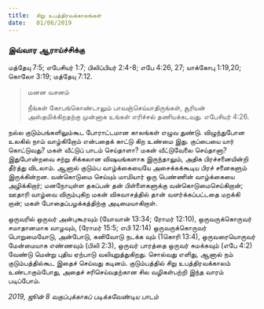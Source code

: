 ```yaml
---
title:  சிறு உபத்திரவக்காலங்கள்
date:   01/06/2019
---
```


### இவ்வார ஆராய்ச்சிக்கு 
மத்தேயு 7:5; எபேசியர் 1:7; பிலிப்பியர் 2:4-8; எபே 4:26, 27; யாக்கோபு 1:19,20; கொலோ 3:19; மத்தேயு 7:12.

> <p>மனன வசனம்</p> 
> நீங்கள் கோபங்கொண்டாலும் பாவஞ்செய்யாதிருங்கள், சூரியன் அஸ்தமிக்கிறதற்கு முன்னாக உங்கள் எரிச்சல் தணியக்கடவது. எபேசியர் 4:26.

நல்ல குடும்பங்களிலும்கூட போராட்டமான காலங்கள் எழுவ துண்டு.  விழுந்துபோன உலகில் நாம் வாழ்கிறோம் என்பதைக் காட்டு கிற உண்மை இது.  குப்பையை யார் கொட்டுவது? மகள் வீட்டுப் பாடம் செய்தாளா? மகன் வீட்டுவேலை செய்தானா? இதுபோன்றவை சற்று சிக்கலான விஷயங்களாக இருந்தாலும், அதிக பிரச்சனையின்றி தீர்த்து விடலாம்.  ஆனால் குடும்ப வாழ்க்கையையே அசைக்கக்கூடிய பிரச் சனைகளும் இருக்கின்றன.  வன்கொடுமை செய்யும் மாமியார் ஒரு பெண்ணின் வாழ்க்கையை அழிக்கிறார்; மனநோயுள்ள தகப்பன் தன் பிள்ளைகளுக்கு வன்கொடுமைசெய்கிறான்; ஊதாரி வாழ்வை விரும்புகிற மகன் விசுவாசத்தில் தான் வளர்க்கப்பட்டதை மறக்கி  றான்; மகள் போதைப்பழக்கத்திற்கு அடிமையாகிறாள்.

ஒருவரில் ஒருவர் அன்புகூரவும் (யோவான் 13:34; ரோமர் 12:10), ஒருவருக்கொருவர் சமாதானமாக வாழவும், (ரோமர் 15:5; எபி 12:14) ஒருவருக்கொருவர் பொறுமையோடு, அன்போடு, கனிவோடு நடக்க வும் (1கொரி 13:4), ஒருவரையொருவர் மேன்மையாக எண்ணவும் (பிலி 2:3), ஒருவர் பாரத்தை ஒருவர் சுமக்கவும் (எபே 4:2) வேண்டு மென்று புதிய ஏற்பாடு வலியுறுத்துகிறது.  சொல்வது எளிது, ஆனால் நம் குடும்பத்தில்கூட இதைச் செய்வது கடினம்.  குடும்பத்தில் சிறு உபத்திரவக்காலம் உண்டாகும்போது, அதைச் சரிசெய்வதற்கான சில வழிகள்பற்றி இந்த வாரம் படிப்போம்.

_2019, ஜூன் 8 வகுப்புக்காகப் படிக்கவேண்டிய பாடம்_
